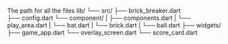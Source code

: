 The path for all the files 
lib/
└── src/
    ├── brick_breaker.dart  
    ├── config.dart
    └── component/
    |    ├── components.dart
    |    └── play_area.dart
    |    └── bat.dart
    |    └── brick.dart
    |    └── ball.dart
    ├── widgets/
         ├── game_app.dart
         └── overlay_screen.dart
         └── score_card.dart
        


